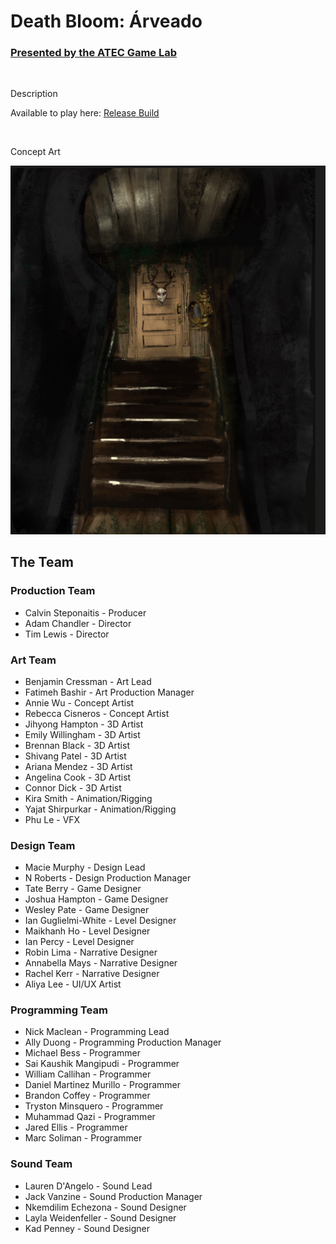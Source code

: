 # Death Bloom: Árveado

### [Presented by the ATEC Game Lab](https://atec-animgames.com/game-lab)

<br>

Description

Available to play here: [Release Build]()

<br>

Concept Art

![Concept Art](./docs/Concept_ThroughKeyhole.png)

## The Team

### Production Team

- Calvin Steponaitis - Producer
- Adam Chandler - Director
- Tim Lewis - Director

### Art Team

- Benjamin Cressman - Art Lead
- Fatimeh Bashir - Art Production Manager
- Annie Wu - Concept Artist
- Rebecca Cisneros - Concept Artist
- Jihyong Hampton - 3D Artist
- Emily Willingham - 3D Artist
- Brennan Black - 3D Artist
- Shivang Patel - 3D Artist
- Ariana Mendez - 3D Artist
- Angelina Cook - 3D Artist
- Connor Dick - 3D Artist
- Kira Smith - Animation/Rigging
- Yajat Shirpurkar - Animation/Rigging
- Phu Le - VFX

### Design Team

- Macie Murphy - Design Lead
- N Roberts - Design Production Manager
- Tate Berry - Game Designer
- Joshua Hampton - Game Designer
- Wesley Pate - Game Designer
- Ian Guglielmi-White - Level Designer
- Maikhanh Ho - Level Designer
- Ian Percy - Level Designer
- Robin Lima - Narrative Designer
- Annabella Mays - Narrative Designer
- Rachel Kerr - Narrative Designer
- Aliya Lee - UI/UX Artist

### Programming Team

- Nick Maclean - Programming Lead
- Ally Duong - Programming Production Manager
- Michael Bess - Programmer
- Sai Kaushik Mangipudi - Programmer
- William Callihan - Programmer
- Daniel Martinez Murillo - Programmer
- Brandon Coffey - Programmer
- Tryston Minsquero - Programmer
- Muhammad Qazi - Programmer
- Jared Ellis - Programmer
- Marc Soliman - Programmer

### Sound Team

- Lauren D'Angelo - Sound Lead
- Jack Vanzine - Sound Production Manager
- Nkemdilim Echezona - Sound Designer
- Layla Weidenfeller - Sound Designer
- Kad Penney - Sound Designer
